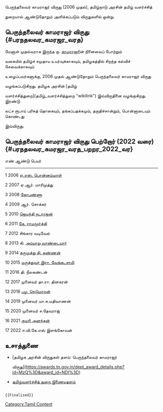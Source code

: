 பெருந்தலைவர் காமராஜர் விருது (2006 முதல்), தமிழ்நாடு அரசின் தமிழ் வளர்ச்சித்
துறையால் ஆண்டுதோறும் அளிக்கப்படும் விருதுகளில் ஒன்று.

## பெருந்தலைவர் காமராஜர் விருது {#பரநதலவர_கமரஜர_வரத}

மேனாள் முதல்வராக இருந்த கு. [காமராஜர](காமராஜர் "wikilink")ின் நினைவைப் போற்றும்
வகையில் தமிழ்ச் சமுதாய உயர்வுக்காகவும், தமிழகத்தில் சிறந்த கல்விச் சேவைக்காகவும்
உழைப்பவர்களுக்கு, 2006 முதல் ஆண்டுதோறும் பெருந்தலைவர் காமராஜர் விருது
வழங்கப்படுகிறது. தமிழக அரசின் [தமிழ்
வளர்ச்சித்துறை](தமிழ்_வளர்ச்சித்துறை "wikilink") இவ்விருதினை வழங்குகிறது. இரண்டு
லட்ச ரூபாய் பரிசுத் தொகையும், தங்கப்பதக்கமும், தகுதிச்சான்றும், பொன்னாடையும் கொண்டது
இவ்விருது.

## பெருந்தலைவர் காமராஜர் விருது பெற்றோர் (2022 வரை) {#பரநதலவர_கமரஜர_வரத_பறறர_2022_வர}

  எண்   ஆண்டு   பெயர்
  ---- ------ ---------------------------------------------------------------
  1    2006   [ஏ.எஸ். பொன்னம்மாள்](ஏ.எஸ்._பொன்னம்மாள் "wikilink")
  2    2007   ஏ.ஆர். மாரிமுத்து
  3    2008   [கோபண்ணா](கோபண்ணா "wikilink")
  4    2009   ஆர். சொக்கர்
  5    2010   [ஜெயந்தி நடராஜன்](ஜெயந்தி_நடராஜன் "wikilink")
  6    2011   [கே. ராமமூர்த்தி](கே._ராமமூர்த்தி "wikilink")
  7    2012   சிங்கார வடிவேல்
  8    2013   கி. [அய்யாறு வாண்டையார்](அய்யாறு_வாண்டையார் "wikilink")
  9    2014   [கருமுத்து தி. கண்ணன்](கருமுத்து_தி._கண்ணன் "wikilink")
  10   2015   [மருத்துவர் இரா. வேங்கடசாமி](மருத்துவர்_இரா._வேங்கடசாமி "wikilink")
  11   2016   தி. நீலகண்டன்
  12   2017   முனைவர் தா.ரா. தினகரன்
  13   2018   [பழ. நெடுமாறன்](பழ._நெடுமாறன் "wikilink")
  14   2019   முனைவர் மா.சு.மதிவாணன்
  15   2020   முனைவர் ச.தேவராஜ்
  16   2021   [குமரி அனந்தன்](குமரி_அனந்தன் "wikilink")
  17   2022   ஈ.வி.கே.எஸ் இளங்கோவன்

## உசாத்துணை

-   [தமிழக அரசின் விருதுகள் தளம்: பெருந்தலைவர் காமராஜர்
    விருது](https://awards.tn.gov.in/dept_award_details.php?id=MzQ%3D&award_id=NDI%3D)
-   [தமிழ்வளர்ச்சித் துறை இணையதளம்](https://tamilvalarchithurai.tn.gov.in/)

```{=mediawiki}
{{Finalised}}
```
[Category:Tamil Content](Category:Tamil_Content "wikilink")
